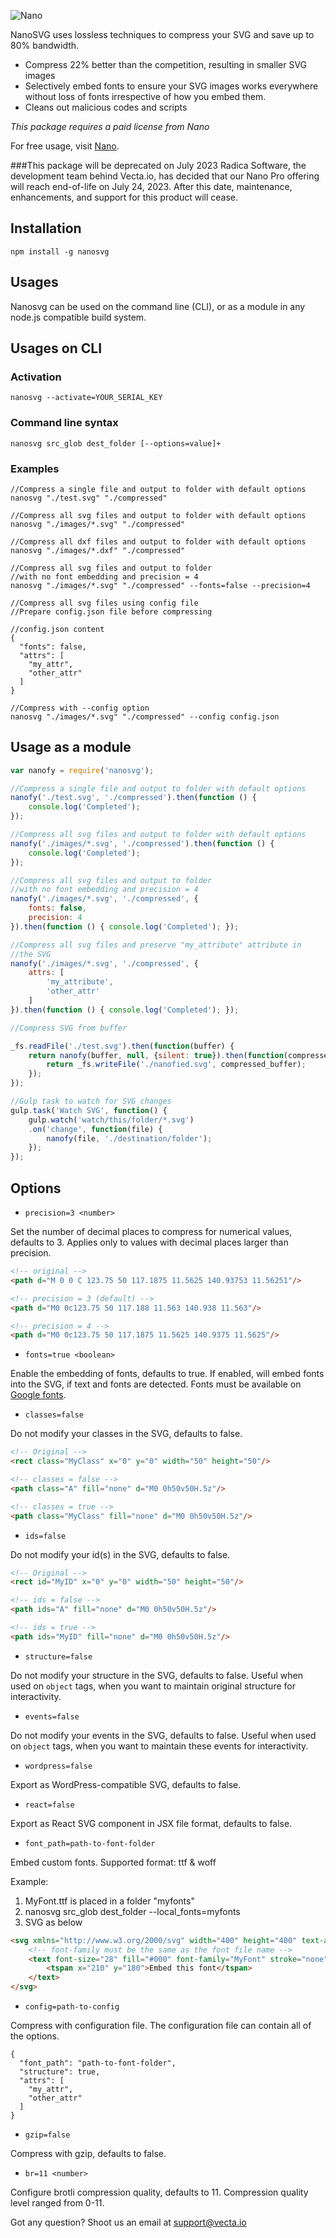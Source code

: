 ![Nano](https://vecta.io/nano/images/nano-logo-text.svg)

NanoSVG uses lossless techniques to compress your SVG and save up to 80% bandwidth.

* Compress 22% better than the competition, resulting in smaller SVG images
* Selectively embed fonts to ensure your SVG images works everywhere without loss of fonts irrespective of how you embed them.
* Cleans out malicious codes and scripts

_This package requires a paid license from Nano_

For free usage, visit [Nano](https://vecta.io/nano?src=npm).

###This package will be deprecated on July 2023
Radica Software, the development team behind Vecta.io, has decided that our Nano Pro offering will 
reach end-of-life on July 24, 2023. After this date, maintenance, enhancements, and support for this product will cease.

## Installation

`npm install -g nanosvg`

## Usages

Nanosvg can be used on the command line (CLI), or as a module in any node.js compatible build system.

## Usages on CLI

### Activation

`nanosvg --activate=YOUR_SERIAL_KEY`

### Command line syntax
`nanosvg src_glob dest_folder [--options=value]+`

### Examples
```
//Compress a single file and output to folder with default options
nanosvg "./test.svg" "./compressed"

//Compress all svg files and output to folder with default options
nanosvg "./images/*.svg" "./compressed"

//Compress all dxf files and output to folder with default options
nanosvg "./images/*.dxf" "./compressed"

//Compress all svg files and output to folder
//with no font embedding and precision = 4
nanosvg "./images/*.svg" "./compressed" --fonts=false --precision=4

//Compress all svg files using config file
//Prepare config.json file before compressing

//config.json content
{
  "fonts": false,
  "attrs": [
    "my_attr",
    "other_attr"
  ]
}

//Compress with --config option
nanosvg "./images/*.svg" "./compressed" --config config.json
```

## Usage as a module

```javascript
var nanofy = require('nanosvg');

//Compress a single file and output to folder with default options
nanofy('./test.svg', './compressed').then(function () { 
    console.log('Completed'); 
});

//Compress all svg files and output to folder with default options
nanofy('./images/*.svg', './compressed').then(function () { 
    console.log('Completed'); 
});

//Compress all svg files and output to folder 
//with no font embedding and precision = 4
nanofy('./images/*.svg', './compressed', {
    fonts: false,
    precision: 4
}).then(function () { console.log('Completed'); });

//Compress all svg files and preserve "my_attribute" attribute in
//the SVG  
nanofy('./images/*.svg', './compressed', {
    attrs: [
        'my_attribute',
        'other_attr'
    ]
}).then(function () { console.log('Completed'); });

//Compress SVG from buffer

_fs.readFile('./test.svg').then(function(buffer) {
    return nanofy(buffer, null, {silent: true}).then(function(compressed_buffer) {
        return _fs.writeFile('./nanofied.svg', compressed_buffer);
    });
});

//Gulp task to watch for SVG changes
gulp.task('Watch SVG', function() {
    gulp.watch('watch/this/folder/*.svg')
    .on('change', function(file) {
        nanofy(file, './destination/folder');
    });
});
```

## Options

* `precision=3 <number>`

Set the number of decimal places to compress for numerical values, defaults to 3. Applies only to values with decimal places larger than precision.

```html
<!-- original -->
<path d="M 0 0 C 123.75 50 117.1875 11.5625 140.93753 11.56251"/>

<!-- precision = 3 (default) -->
<path d="M0 0c123.75 50 117.188 11.563 140.938 11.563"/>

<!-- precision = 4 -->
<path d="M0 0c123.75 50 117.1875 11.5625 140.9375 11.5625"/>
```

* `fonts=true <boolean>`

Enable the embedding of fonts, defaults to true. If enabled, will embed fonts into the SVG, if text and fonts are detected. Fonts must be available on [Google fonts](https://fonts.google.com/).

* `classes=false`

Do not modify your classes in the SVG, defaults to false. 

```html
<!-- Original -->
<rect class="MyClass" x="0" y="0" width="50" height="50"/>

<!-- classes = false -->
<path class="A" fill="none" d="M0 0h50v50H.5z"/>

<!-- classes = true -->
<path class="MyClass" fill="none" d="M0 0h50v50H.5z"/>
```

* `ids=false`

Do not modify your id(s) in the SVG, defaults to false. 

```html
<!-- Original -->
<rect id="MyID" x="0" y="0" width="50" height="50"/>

<!-- ids = false -->
<path ids="A" fill="none" d="M0 0h50v50H.5z"/>

<!-- ids = true -->
<path ids="MyID" fill="none" d="M0 0h50v50H.5z"/>
```

* `structure=false`

Do not modify your structure in the SVG, defaults to false. Useful when used on `object` tags, when you want to maintain original structure for interactivity.

* `events=false`

Do not modify your events in the SVG, defaults to false. Useful when used on `object` tags, when you want to maintain these events for interactivity.

* `wordpress=false`

Export as WordPress-compatible SVG, defaults to false.

* `react=false`

Export as React SVG component in JSX file format, defaults to false.

* `font_path=path-to-font-folder`

Embed custom fonts. Supported format: ttf & woff

Example:
1. MyFont.ttf is placed in a folder "myfonts"
2. nanosvg src_glob dest_folder --local_fonts=myfonts
3. SVG as below
```html
<svg xmlns="http://www.w3.org/2000/svg" width="400" height="400" text-anchor="middle">
    <!-- font-family must be the same as the font file name -->
    <text font-size="28" fill="#000" font-family="MyFont" stroke="none">
        <tspan x="210" y="180">Embed this font</tspan>
    </text>
</svg>
```

* `config=path-to-config`

Compress with configuration file. The configuration file can contain all of the options.
```
{
  "font_path": "path-to-font-folder",
  "structure": true,
  "attrs": [
    "my_attr",
    "other_attr"
  ]
}
```

* `gzip=false`

Compress with gzip, defaults to false.

* `br=11 <number>`

Configure brotli compression quality, defaults to 11.
Compression quality level ranged from 0-11.

Got any question? Shoot us an email at [support@vecta.io](mailto:support@vecta.io)